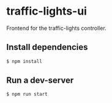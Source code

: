 # traffic-lights-ui
Frontend for the traffic-lights controller.

## Install dependencies 
```bash
$ npm install
```

## Run a dev-server
```bash
$ npm run start
```
